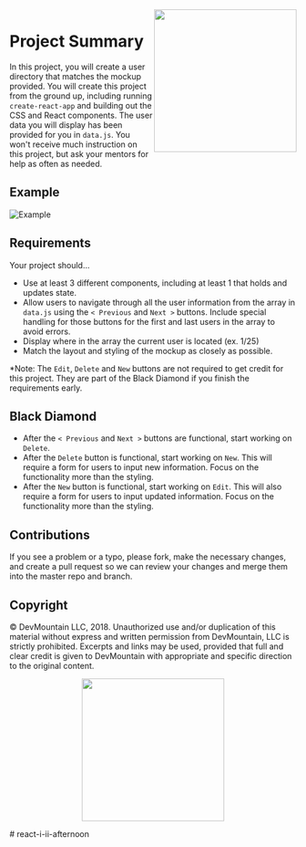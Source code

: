 <img src="https://s3.amazonaws.com/devmountain/readme-logo.png" width="250" align="right">

# Project Summary

In this project, you will create a user directory that matches the mockup provided. You will create this project from the ground up, including running `create-react-app` and building out the CSS and React components. The user data you will display has been provided for you in `data.js`. You won't receive much instruction on this project, but ask your mentors for help as often as needed.

## Example

![Example](https://github.com/DevMountain/react-i-ii-afternoon/blob/master/mockup.jpeg?raw=true)

## Requirements

Your project should...

- Use at least 3 different components, including at least 1 that holds and updates state.
- Allow users to navigate through all the user information from the array in `data.js` using the `< Previous` and `Next >` buttons. Include special handling for those buttons for the first and last users in the array to avoid errors.
- Display where in the array the current user is located (ex. 1/25)
- Match the layout and styling of the mockup as closely as possible.

\*Note: The `Edit`, `Delete` and `New` buttons are not required to get credit for this project. They are part of the Black Diamond if you finish the requirements early.

## Black Diamond

- After the `< Previous` and `Next >` buttons are functional, start working on `Delete`.
- After the `Delete` button is functional, start working on `New`. This will require a form for users to input new information. Focus on the functionality more than the styling.
- After the `New` button is functional, start working on `Edit`. This will also require a form for users to input updated information. Focus on the functionality more than the styling.

## Contributions

If you see a problem or a typo, please fork, make the necessary changes, and create a pull request so we can review your changes and merge them into the master repo and branch.

## Copyright

© DevMountain LLC, 2018. Unauthorized use and/or duplication of this material without express and written permission from DevMountain, LLC is strictly prohibited. Excerpts and links may be used, provided that full and clear credit is given to DevMountain with appropriate and specific direction to the original content.

<p align="center">
<img src="https://s3.amazonaws.com/devmountain/readme-logo.png" width="250">
</p>
# react-i-ii-afternoon
